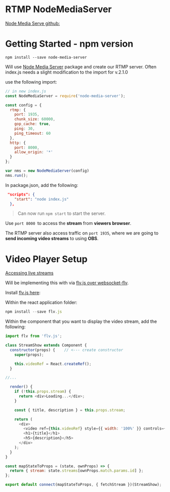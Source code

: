 # RTMP NodeMediaServer

[Node Media Serve github:](https://github.com/illuspas/Node-Media-Server#npm-version-recommended)

# Getting Started - npm version
```
npm install --save node-media-server
```

Will use [Node Media Server](https://github.com/illuspas/Node-Media-Server#npm-version-recommended) package and create our RTMP server. Often index.js needs a slight modification to the import for v.2.1.0

use the following import:
```js
// in new index.js
const NodeMediaServer = require('node-media-server');

const config = {
  rtmp: {
    port: 1935,
    chunk_size: 60000,
    gop_cache: true,
    ping: 30,
    ping_timeout: 60
  },
  http: {
    port: 8000,
    allow_origin: '*'
  }
};

var nms = new NodeMediaServer(config)
nms.run();
```
In package.json, add the following:
```json
 "scripts": {
    "start": "node index.js"
  },
```
> Can now run `npm start` to start the server.

Use `port 8000 `to access the **stream** from **viewers browser**.

The RTMP server also access traffic on `port 1935`, where we are going to **send incoming video streams** to using **OBS**.

# Video Player Setup

[Accessing live streams](https://github.com/illuspas/Node-Media-Server#accessing-the-live-stream)

Will be implementing this with via [flv.js over websocket-flv](https://github.com/illuspas/Node-Media-Server#via-flvjs-over-http-flv).

Install [flv.js here](https://www.npmjs.com/package/flv.js):

Within the react application folder:
  ```js
  npm install --save flv.js
  ```

Within the component that you want to display the video stream, add the following:

```js
import flv from 'flv.js';

class StreamShow extends Component {
  constructor(props) {    // <--- create constructor
    super(props);

    this.videoRef = React.createRef();
  }

//...

  render() {
    if (!this.props.stream) {
      return <div>Loading...</div>;
    }

    const { title, description } = this.props.stream;

    return (
      <div>
        <video ref={this.videoRef} style={{ width: '100%' }} controls={true} />  / <--- add a ref to video element
        <h1>{title}</h1>
        <h5>{description}</h5>
      </div>
    );
  }
}

const mapStateToProps = (state, ownProps) => {
  return { stream: state.streams[ownProps.match.params.id] };
};

export default connect(mapStateToProps, { fetchStream })(StreamShow);
```